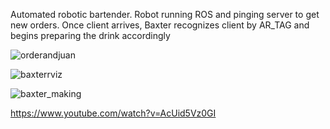 Automated robotic bartender. Robot running ROS and pinging server to get new orders. 
Once client arrives, Baxter recognizes client by AR_TAG and begins preparing the drink accordingly 

![orderandjuan](https://user-images.githubusercontent.com/14130139/40274152-8a30e392-5b84-11e8-87ba-de3489cb8b5e.png)


![baxterrviz](https://user-images.githubusercontent.com/14130139/40274116-de2d6700-5b83-11e8-91f9-2581e90d2969.jpg)



![baxter_making](https://user-images.githubusercontent.com/14130139/40274155-a546e424-5b84-11e8-9d29-c6e20d986464.png)



https://www.youtube.com/watch?v=AcUid5Vz0GI
